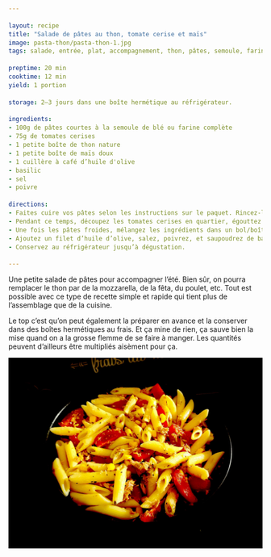 ```yaml
---

layout: recipe
title: "Salade de pâtes au thon, tomate cerise et maïs"
image: pasta-thon/pasta-thon-1.jpg
tags: salade, entrée, plat, accompagnement, thon, pâtes, semoule, farine complète, maïs, tomate cerise, basilic, huile d’olive

preptime: 20 min
cooktime: 12 min
yield: 1 portion

storage: 2–3 jours dans une boîte hermétique au réfrigérateur.

ingredients:
- 100g de pâtes courtes à la semoule de blé ou farine complète
- 75g de tomates cerises
- 1 petite boîte de thon nature
- 1 petite boîte de maïs doux
- 1 cuillère à café d’huile d'olive
- basilic
- sel
- poivre 

directions:
- Faites cuire vos pâtes selon les instructions sur le paquet. Rincez-les ensuite à l’eau froide pour accélérer leur refroidissement.
- Pendant ce temps, découpez les tomates cerises en quartier, égouttez le maïs et le thon.
- Une fois les pâtes froides, mélangez les ingrédients dans un bol/boîte hermétique.
- Ajoutez un filet d’huile d’olive, salez, poivrez, et saupoudrez de basilic. Mélangez une dernière fois.
- Conservez au réfrigérateur jusqu’à dégustation.

---
```


Une petite salade de pâtes pour accompagner l’été. Bien sûr, on pourra remplacer le thon par de la mozzarella, de la fêta, du poulet, etc. Tout est possible avec ce type de recette simple et rapide qui tient plus de l’assemblage que de la cuisine.

Le top c’est qu’on peut également la préparer en avance et la conserver dans des boîtes hermétiques au frais. Et ça mine de rien, ça sauve bien la mise quand on a la grosse flemme de se faire à manger. Les quantités peuvent d’ailleurs être multipliés aisèment pour ça.

![C’est assez rapide, ça peut se préparer à l’avance, ça peut faire office d’accompagnement, d’entrée ou de plat principal. Que demande le peuple ?](../images/pasta-thon/pasta-thon-2.jpg) 